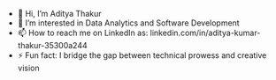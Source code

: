 - 👋 Hi, I’m Aditya Thakur
- 👀 I’m interested in Data Analytics and Software Development
- 📫 How to reach me on LinkedIn as: linkedin.com/in/aditya-kumar-thakur-35300a244
- ⚡ Fun fact: I bridge the gap between technical prowess and creative vision

<!---
AdityaThakur2102/AdityaThakur2102 is a ✨ special ✨ repository because its `README.md` (this file) appears on your GitHub profile.
You can click the Preview link to take a look at your changes.
--->
